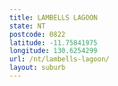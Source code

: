 ```yaml
---
title: LAMBELLS LAGOON
state: NT
postcode: 0822
latitude: -11.75841975
longitude: 130.6254299
url: /nt/lambells-lagoon/
layout: suburb
---
```

